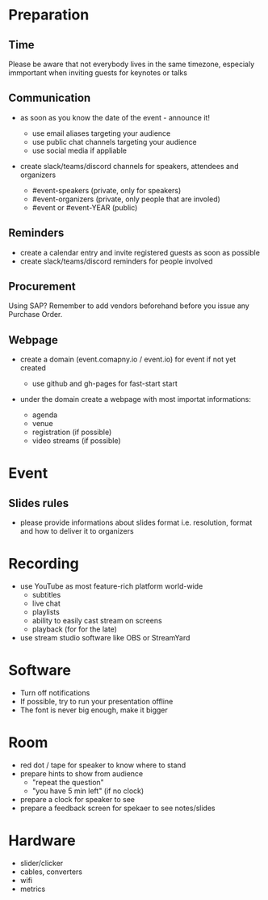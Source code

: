# Preparation 

## Time

Please be aware that not everybody lives in the same timezone, 
especialy immportant when inviting guests for keynotes or talks

## Communication

* as soon as you know the date of the event - announce it!
  * use email aliases targeting your audience
  * use public chat channels targeting your audience
  * use social media if appliable

* create slack/teams/discord channels for speakers, attendees and organizers
  * \#event-speakers (private, only for speakers)
  * \#event-organizers (private, only people that are involed)
  * \#event or #event-YEAR (public)

## Reminders

* create a calendar entry and invite registered guests as soon as possible
* create slack/teams/discord reminders for people involved

## Procurement

Using SAP? Remember to add vendors beforehand before you issue any Purchase Order.

## Webpage

* create a domain (event.comapny.io / event.io) for event if not yet created
  * use github and gh-pages for fast-start start

* under the domain create a webpage with most importat informations:
  * agenda
  * venue
  * registration (if possible)
  * video streams (if possible)

# Event

## Slides rules

* please provide informations about slides format i.e. resolution, 
  format and how to deliver it to organizers

# Recording

* use YouTube as most feature-rich platform world-wide
  * subtitles 
  * live chat
  * playlists
  * ability to easily cast stream on screens
  * playback (for for the late)
* use stream studio software like OBS or StreamYard

# Software

* Turn off notifications
* If possible, try to run your presentation offline
* The font is never big enough, make it bigger

# Room

* red dot / tape for speaker to know where to stand
* prepare hints to show from audience
  * "repeat the question"
  * "you have 5 min left" (if no clock)
* prepare a clock for speaker to see
* prepare a feedback screen for spekaer to see notes/slides

# Hardware

* slider/clicker
* cables, converters
* wifi
* metrics
